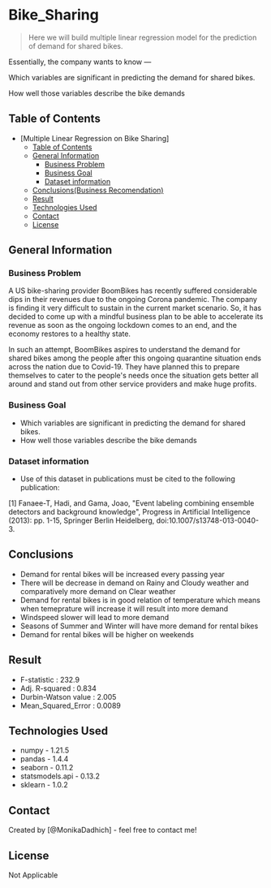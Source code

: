 # Bike_Sharing
> Here we will build multiple linear regression model for the prediction of demand for shared bikes. 


Essentially, the company wants to know —

Which variables are significant in predicting the demand for shared bikes.

How well those variables describe the bike demands


## Table of Contents

- [Multiple Linear Regression on Bike Sharing]
  - [Table of Contents](#table-of-contents)
  - [General Information](#general-information)
    - [Business Problem](#business-problem)
    - [Business Goal](#goal-of-the-project)
    - [Dataset information](#dataset-information)
  - [Conclusions(Business Recomendation)](#conclusions)
  - [Result](#result)
  - [Technologies Used](#technologies-used)
  - [Contact](#contact)
  - [License](#license)


## General Information

### Business Problem

A US bike-sharing provider BoomBikes has recently suffered considerable dips in their revenues due to the ongoing Corona pandemic. The company is finding it very difficult to sustain in the current market scenario. So, it has decided to come up with a mindful business plan to be able to accelerate its revenue as soon as the ongoing lockdown comes to an end, and the economy restores to a healthy state.

In such an attempt, BoomBikes aspires to understand the demand for shared bikes among the people after this ongoing quarantine situation ends across the nation due to Covid-19. They have planned this to prepare themselves to cater to the people's needs once the situation gets better all around and stand out from other service providers and make huge profits.


### Business Goal

- Which variables are significant in predicting the demand for shared bikes.
- How well those variables describe the bike demands

### Dataset information
- Use of this dataset in publications must be cited to the following publication:

[1] Fanaee-T, Hadi, and Gama, Joao, "Event labeling combining ensemble detectors and background knowledge", Progress in Artificial Intelligence (2013): pp. 1-15, Springer Berlin Heidelberg, doi:10.1007/s13748-013-0040-3.


<!-- You don't have to answer all the questions - just the ones relevant to your project. -->

## Conclusions
- Demand for rental bikes will be increased every passing year
- There will be decrease in demand on Rainy and Cloudy weather and comparatively more demand on Clear weather
- Demand for rental bikes is in good relation of temperature which means when temeprature will increase it will result into more demand
- Windspeed slower will lead to more demand
- Seasons of Summer and Winter will have more demand for rental bikes
- Demand for rental bikes will be higher on weekends

## Result
- F-statistic : 232.9
- Adj. R-squared : 0.834
- Durbin-Watson value : 2.005
- Mean_Squared_Error : 0.0089

## Technologies Used
- numpy - 1.21.5
- pandas - 1.4.4
- seaborn - 0.11.2
- statsmodels.api - 0.13.2
- sklearn - 1.0.2

<!-- As the libraries versions keep on changing, it is recommended to mention the version of library used in this project -->


## Contact
Created by [@MonikaDadhich] - feel free to contact me!



## License 
Not Applicable

<!-- You don't have to include all sections - just the one's relevant to your project -->